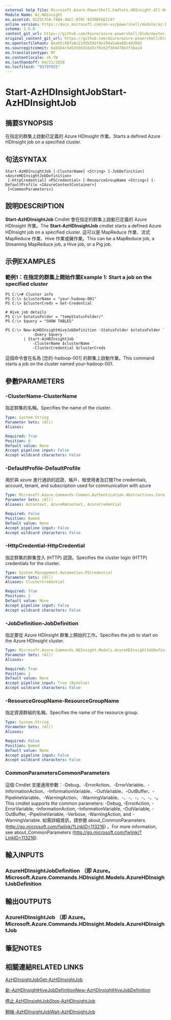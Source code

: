 ```yaml
---
external help file: Microsoft.Azure.PowerShell.Cmdlets.HDInsight.dll-Help.xml
Module Name: Az.HDInsight
ms.assetid: 0225C7CA-74B4-4ACC-870C-9539DF6ECC47
online version: https://docs.microsoft.com/en-us/powershell/module/az.hdinsight/start-azhdinsightjob
schema: 2.0.0
content_git_url: https://github.com/Azure/azure-powershell/blob/master/src/HDInsight/HDInsight/help/Start-AzHDInsightJob.md
original_content_git_url: https://github.com/Azure/azure-powershell/blob/master/src/HDInsight/HDInsight/help/Start-AzHDInsightJob.md
ms.openlocfilehash: 6eab5c80fa8c21d5b592f0e194a5aba50c4d3002
ms.sourcegitcommit: 6a91b4c545350d316d3cf8c62f384478e3f3ba24
ms.translationtype: MT
ms.contentlocale: zh-TW
ms.lasthandoff: 04/21/2020
ms.locfileid: "93797925"
---
```

# <span data-ttu-id="4a6c9-101">Start-AzHDInsightJob</span><span class="sxs-lookup"><span data-stu-id="4a6c9-101">Start-AzHDInsightJob</span></span>

## <span data-ttu-id="4a6c9-102">摘要</span><span class="sxs-lookup"><span data-stu-id="4a6c9-102">SYNOPSIS</span></span>
<span data-ttu-id="4a6c9-103">在指定的群集上啟動已定義的 Azure HDInsight 作業。</span><span class="sxs-lookup"><span data-stu-id="4a6c9-103">Starts a defined Azure HDInsight job on a specified cluster.</span></span>

## <span data-ttu-id="4a6c9-104">句法</span><span class="sxs-lookup"><span data-stu-id="4a6c9-104">SYNTAX</span></span>

```
Start-AzHDInsightJob [-ClusterName] <String> [-JobDefinition] <AzureHDInsightJobDefinition>
 [-HttpCredential] <PSCredential> [-ResourceGroupName <String>] [-DefaultProfile <IAzureContextContainer>]
 [<CommonParameters>]
```

## <span data-ttu-id="4a6c9-105">說明</span><span class="sxs-lookup"><span data-stu-id="4a6c9-105">DESCRIPTION</span></span>
<span data-ttu-id="4a6c9-106">**Start-AzHDInsightJob** Cmdlet 會在指定的群集上啟動已定義的 Azure HDInsight 作業。</span><span class="sxs-lookup"><span data-stu-id="4a6c9-106">The **Start-AzHDInsightJob** cmdlet starts a defined Azure HDInsight job on a specified cluster.</span></span>
<span data-ttu-id="4a6c9-107">這可以是 MapReduce 作業、流式 MapReduce 作業、Hive 作業或豬作業。</span><span class="sxs-lookup"><span data-stu-id="4a6c9-107">This can be a MapReduce job, a Streaming MapReduce job, a Hive job, or a Pig job.</span></span>

## <span data-ttu-id="4a6c9-108">示例</span><span class="sxs-lookup"><span data-stu-id="4a6c9-108">EXAMPLES</span></span>

### <span data-ttu-id="4a6c9-109">範例1：在指定的群集上開始作業</span><span class="sxs-lookup"><span data-stu-id="4a6c9-109">Example 1: Start a job on the specified cluster</span></span>
```
PS C:\># Cluster info
PS C:\> $clusterName = "your-hadoop-001"
PS C:\> $clusterCreds = Get-Credential

# Hive job details
PS C:\> $statusFolder = "tempStatusFolder/"
PS C:\> $query = "SHOW TABLES"

PS C:\> New-AzHDInsightHiveJobDefinition -StatusFolder $statusFolder `
            -Query $query `
        | Start-AzHDInsightJob `
            -ClusterName $clusterName `
            -ClusterCredential $clusterCreds
```

<span data-ttu-id="4a6c9-110">這個命令會在名為 [您的-hadoop-001] 的群集上啟動作業。</span><span class="sxs-lookup"><span data-stu-id="4a6c9-110">This command starts a job on the cluster named your-hadoop-001.</span></span>

## <span data-ttu-id="4a6c9-111">參數</span><span class="sxs-lookup"><span data-stu-id="4a6c9-111">PARAMETERS</span></span>

### <span data-ttu-id="4a6c9-112">-ClusterName</span><span class="sxs-lookup"><span data-stu-id="4a6c9-112">-ClusterName</span></span>
<span data-ttu-id="4a6c9-113">指定群集的名稱。</span><span class="sxs-lookup"><span data-stu-id="4a6c9-113">Specifies the name of the cluster.</span></span>

```yaml
Type: System.String
Parameter Sets: (All)
Aliases:

Required: True
Position: 0
Default value: None
Accept pipeline input: False
Accept wildcard characters: False
```

### <span data-ttu-id="4a6c9-114">-DefaultProfile</span><span class="sxs-lookup"><span data-stu-id="4a6c9-114">-DefaultProfile</span></span>
<span data-ttu-id="4a6c9-115">用於與 azure 進行通訊的認證、帳戶、租使用者及訂閱</span><span class="sxs-lookup"><span data-stu-id="4a6c9-115">The credentials, account, tenant, and subscription used for communication with azure</span></span>

```yaml
Type: Microsoft.Azure.Commands.Common.Authentication.Abstractions.Core.IAzureContextContainer
Parameter Sets: (All)
Aliases: AzContext, AzureRmContext, AzureCredential

Required: False
Position: Named
Default value: None
Accept pipeline input: False
Accept wildcard characters: False
```

### <span data-ttu-id="4a6c9-116">-HttpCredential</span><span class="sxs-lookup"><span data-stu-id="4a6c9-116">-HttpCredential</span></span>
<span data-ttu-id="4a6c9-117">指定群集的群集登入 (HTTP) 認證。</span><span class="sxs-lookup"><span data-stu-id="4a6c9-117">Specifies the cluster login (HTTP) credentials for the cluster.</span></span>

```yaml
Type: System.Management.Automation.PSCredential
Parameter Sets: (All)
Aliases: ClusterCredential

Required: True
Position: 2
Default value: None
Accept pipeline input: False
Accept wildcard characters: False
```

### <span data-ttu-id="4a6c9-118">-JobDefinition</span><span class="sxs-lookup"><span data-stu-id="4a6c9-118">-JobDefinition</span></span>
<span data-ttu-id="4a6c9-119">指定要從 Azure HDInsight 群集上開始的工作。</span><span class="sxs-lookup"><span data-stu-id="4a6c9-119">Specifies the job to start on the Azure HDInsight cluster.</span></span>

```yaml
Type: Microsoft.Azure.Commands.HDInsight.Models.AzureHDInsightJobDefinition
Parameter Sets: (All)
Aliases:

Required: True
Position: 1
Default value: None
Accept pipeline input: True (ByValue)
Accept wildcard characters: False
```

### <span data-ttu-id="4a6c9-120">-ResourceGroupName</span><span class="sxs-lookup"><span data-stu-id="4a6c9-120">-ResourceGroupName</span></span>
<span data-ttu-id="4a6c9-121">指定資源群組的名稱。</span><span class="sxs-lookup"><span data-stu-id="4a6c9-121">Specifies the name of the resource group.</span></span>

```yaml
Type: System.String
Parameter Sets: (All)
Aliases:

Required: False
Position: Named
Default value: None
Accept pipeline input: False
Accept wildcard characters: False
```

### <span data-ttu-id="4a6c9-122">CommonParameters</span><span class="sxs-lookup"><span data-stu-id="4a6c9-122">CommonParameters</span></span>
<span data-ttu-id="4a6c9-123">這個 Cmdlet 支援通用參數：-Debug、-ErrorAction、-ErrorVariable、-InformationAction、-InformationVariable、-OutVariable、-OutBuffer、-PipelineVariable、-WarningAction、-WarningVariable、-、-、-、-、-、-。</span><span class="sxs-lookup"><span data-stu-id="4a6c9-123">This cmdlet supports the common parameters: -Debug, -ErrorAction, -ErrorVariable, -InformationAction, -InformationVariable, -OutVariable, -OutBuffer, -PipelineVariable, -Verbose, -WarningAction, and -WarningVariable.</span></span> <span data-ttu-id="4a6c9-124">如需詳細資訊，請參閱 about_CommonParameters (http://go.microsoft.com/fwlink/?LinkID=113216) 。</span><span class="sxs-lookup"><span data-stu-id="4a6c9-124">For more information, see about_CommonParameters (http://go.microsoft.com/fwlink/?LinkID=113216).</span></span>

## <span data-ttu-id="4a6c9-125">輸入</span><span class="sxs-lookup"><span data-stu-id="4a6c9-125">INPUTS</span></span>

### <span data-ttu-id="4a6c9-126">AzureHDInsightJobDefinition （即 Azure。</span><span class="sxs-lookup"><span data-stu-id="4a6c9-126">Microsoft.Azure.Commands.HDInsight.Models.AzureHDInsightJobDefinition</span></span>

## <span data-ttu-id="4a6c9-127">輸出</span><span class="sxs-lookup"><span data-stu-id="4a6c9-127">OUTPUTS</span></span>

### <span data-ttu-id="4a6c9-128">AzureHDInsightJob （即 Azure。</span><span class="sxs-lookup"><span data-stu-id="4a6c9-128">Microsoft.Azure.Commands.HDInsight.Models.AzureHDInsightJob</span></span>

## <span data-ttu-id="4a6c9-129">筆記</span><span class="sxs-lookup"><span data-stu-id="4a6c9-129">NOTES</span></span>

## <span data-ttu-id="4a6c9-130">相關連結</span><span class="sxs-lookup"><span data-stu-id="4a6c9-130">RELATED LINKS</span></span>

[<span data-ttu-id="4a6c9-131">AzHDInsightJob</span><span class="sxs-lookup"><span data-stu-id="4a6c9-131">Get-AzHDInsightJob</span></span>](./Get-AzHDInsightJob.md)

[<span data-ttu-id="4a6c9-132">新-AzHDInsightHiveJobDefinition</span><span class="sxs-lookup"><span data-stu-id="4a6c9-132">New-AzHDInsightHiveJobDefinition</span></span>](./New-AzHDInsightHiveJobDefinition.md)

[<span data-ttu-id="4a6c9-133">停止 AzHDInsightJob</span><span class="sxs-lookup"><span data-stu-id="4a6c9-133">Stop-AzHDInsightJob</span></span>](./Stop-AzHDInsightJob.md)

[<span data-ttu-id="4a6c9-134">稍候-AzHDInsightJob</span><span class="sxs-lookup"><span data-stu-id="4a6c9-134">Wait-AzHDInsightJob</span></span>](./Wait-AzHDInsightJob.md)


